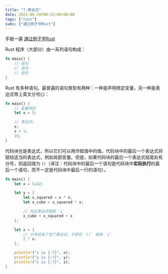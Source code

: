 ```yaml
---
title: "7.表达式"
date: 2022-09-29T00:52:09+08:00
tags: ["rust"]
subs: ["通过例子学Rust"]
---
```


手敲一遍 [通过例子学Rust](https://rustwiki.org/zh-CN/rust-by-example/index.html)

Rust 程序（大部分）由一系列语句构成：

```rust
fn main() {
    // 语句
    // 语句
    // 语句
}
```

Rust 有多种语句。最普遍的语句类型有两种：一种是声明绑定变量，另一种是表达式带上英文分号(;)：

```rust
fn main() {
    // 变量绑定
    let x = 5;

    // 表达式;
    x;
    x + 1;
    15;
}
```

代码块也是表达式，所以它们可以用作赋值中的值。代码块中的最后一个表达式将赋给适当的表达式，例如局部变量。但是，如果代码块的最后一个表达式结尾处有分号，则返回值为 `()`（译注：代码块中的最后一个语句是代码块中**实际执行**的最后一个语句，而不一定是代码块中最后一行的语句）。

```rust
fn main() {
    let x = 5u32;

    let y = {
        let x_squared = x * x;
        let x_cube = x_squared * x;

        // 将此表达式赋给 `y`
        x_cube + x_squared + x
    };

    let z = {
        // 分号结束了这个表达式，于是将 `()` 赋给 `z`
        2 * x;
    };

    println!("x is {:?}", x);
    println!("y is {:?}", y);
    println!("z is {:?}", z);
}
```

